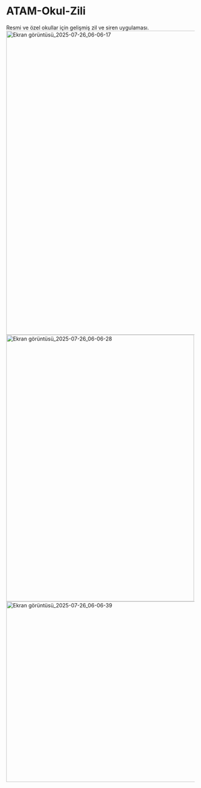 # ATAM-Okul-Zili
Resmi ve özel okullar için gelişmiş zil ve siren uygulaması.
<img width="852" height="813" alt="Ekran görüntüsü_2025-07-26_06-06-17" src="https://github.com/user-attachments/assets/d2f48240-2875-4b18-bb6c-32882ca725c5" />
<img width="502" height="713" alt="Ekran görüntüsü_2025-07-26_06-06-28" src="https://github.com/user-attachments/assets/7b71913a-d504-400f-9ab5-5c536787f635" />
<img width="552" height="483" alt="Ekran görüntüsü_2025-07-26_06-06-39" src="https://github.com/user-attachments/assets/08f14150-8e15-4a5a-92db-3397ce59e3ab" />
